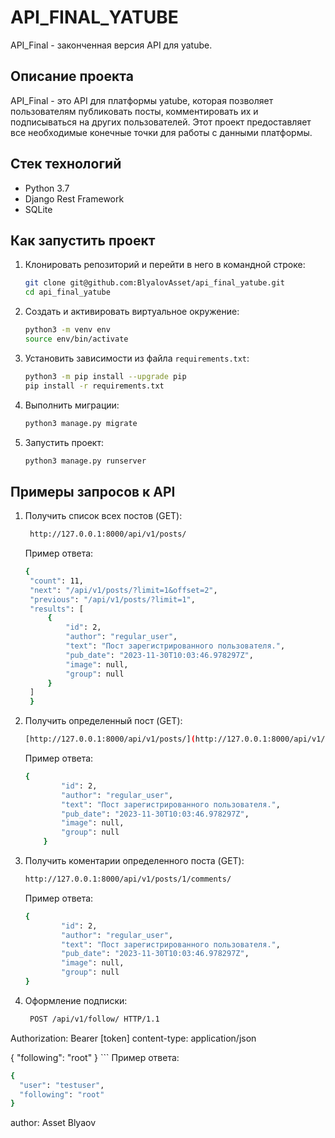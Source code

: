 # API_FINAL_YATUBE

API_Final - законченная версия API для yatube.

## Описание проекта

API_Final - это API для платформы yatube, которая позволяет пользователям публиковать посты, комментировать их и подписываться на других пользователей. Этот проект предоставляет все необходимые конечные точки для работы с данными платформы.

## Стек технологий

- Python 3.7
- Django Rest Framework
- SQLite

## Как запустить проект

1. Клонировать репозиторий и перейти в него в командной строке:
    ```sh
    git clone git@github.com:BlyalovAsset/api_final_yatube.git
    cd api_final_yatube
    ```

2. Создать и активировать виртуальное окружение:
    ```sh
    python3 -m venv env
    source env/bin/activate
    ```

3. Установить зависимости из файла `requirements.txt`:
    ```sh
    python3 -m pip install --upgrade pip
    pip install -r requirements.txt
    ```

4. Выполнить миграции:
    ```sh
    python3 manage.py migrate
    ```

5. Запустить проект:
    ```sh
    python3 manage.py runserver
    ```
## Примеры запросов к API

1. Получить список всех постов (GET):
   ```sh
    http://127.0.0.1:8000/api/v1/posts/
    ```
   Пример ответа:
   ```sh
   {
    "count": 11,
    "next": "/api/v1/posts/?limit=1&offset=2",
    "previous": "/api/v1/posts/?limit=1",
    "results": [
        {
            "id": 2,
            "author": "regular_user",
            "text": "Пост зарегистрированного пользователя.",
            "pub_date": "2023-11-30T10:03:46.978297Z",
            "image": null,
            "group": null
        }
    ]
    }
   ```
2. Получить определенный пост (GET):
    ```sh
    [http://127.0.0.1:8000/api/v1/posts/](http://127.0.0.1:8000/api/v1/posts/1/)
    ```
    Пример ответа:
    ```sh
    {
            "id": 2,
            "author": "regular_user",
            "text": "Пост зарегистрированного пользователя.",
            "pub_date": "2023-11-30T10:03:46.978297Z",
            "image": null,
            "group": null
        }
    ```
3. Получить коментарии определенного поста (GET):
    ```sh
    http://127.0.0.1:8000/api/v1/posts/1/comments/
    ```
    Пример ответа:
    ```sh
    {
            "id": 2,
            "author": "regular_user",
            "text": "Пост зарегистрированного пользователя.",
            "pub_date": "2023-11-30T10:03:46.978297Z",
            "image": null,
            "group": null
   }
    ```
4. Оформление подписки:
   ```sh
    POST /api/v1/follow/ HTTP/1.1
Authorization: Bearer [token]
content-type: application/json

{
    "following": "root"
}
    ```
Пример ответа:
```sh
{
  "user": "testuser",
  "following": "root"
}
```
author: Asset Blyaov
